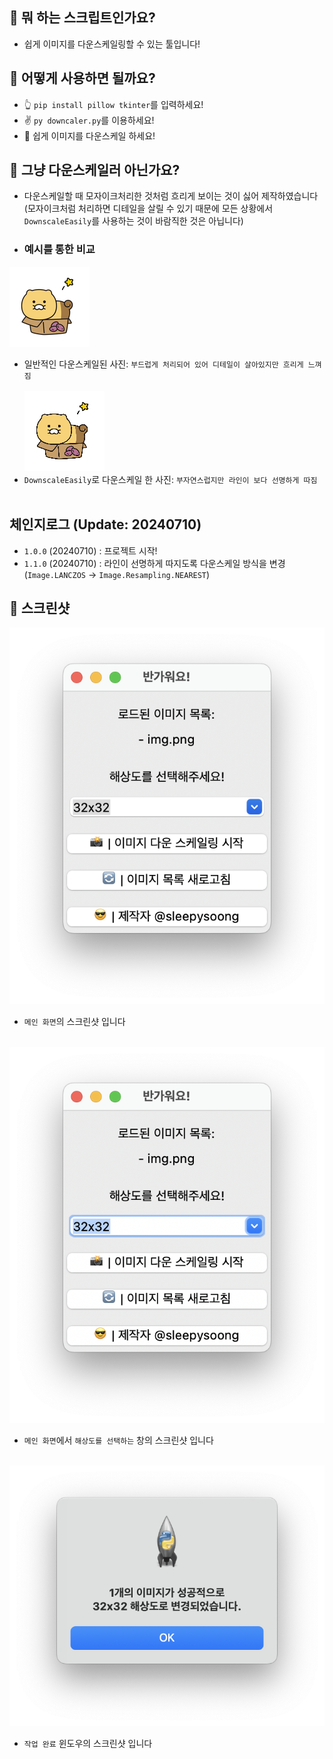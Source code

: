 ## 🤔 뭐 하는 스크립트인가요?
* 쉽게 이미지를 다운스케일링할 수 있는 툴입니다!

## 🤔 어떻게 사용하면 될까요?
- 👆 `pip install pillow tkinter`를 입력하세요!
- ✌️ `py downcaler.py`를 이용하세요!
- 🤠 쉽게 이미지를 다운스케일 하세요!

## 🤔 그냥 다운스케일러 아닌가요?
- 다운스케일할 때 모자이크처리한 것처럼 흐리게 보이는 것이 싫어 제작하였습니다 (모자이크처럼 처리하면 디테일을 살릴 수 있기 때문에 모든 상황에서 `DownscaleEasily`를 사용하는 것이 바람직한 것은 아닙니다)
- ### 예시를 통한 비교
![스크린샷](/examples/choonsik-others.png)
- 일반적인 다운스케일된 사진: `부드럽게 처리되어 있어 디테일이 살아있지만 흐리게 느껴짐`<br><br>
![스크린샷](/examples/choonsik-this.png)
- `DownscaleEasily`로 다운스케일 한 사진: `부자연스럽지만 라인이 보다 선명하게 따짐`<br><br>

## 체인지로그 (Update: 20240710)
- `1.0.0` (20240710) : 프로젝트 시작!
- `1.1.0` (20240710) : 라인이 선명하게 따지도록 다운스케일 방식을 변경 (`Image.LANCZOS` -> `Image.Resampling.NEAREST`)



## 📸 스크린샷
![테스트](/screenshots/main-1.png)
- `메인 화면`의 스크린샷 입니다<br><br>

![테스트](/screenshots/main-2.png)
- `메인 화면`에서 `해상도를 선택하는` 창의 스크린샷 입니다<br><br>

![테스트](/screenshots/done.png)
- `작업 완료` 윈도우의 스크린샷 입니다

